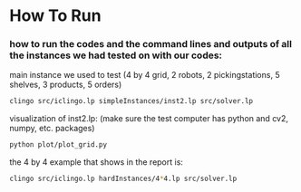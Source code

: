 # How To Run

### how to run the codes and the command lines and outputs of all the instances we had tested on with our codes:

main instance we used to test (4 by 4 grid, 2 robots, 2 pickingstations, 5 shelves, 3 products, 5 orders)
```sh
clingo src/iclingo.lp simpleInstances/inst2.lp src/solver.lp
```
visualization of inst2.lp: (make sure the test computer has python and cv2, numpy, etc. packages)
```sh
python plot/plot_grid.py
```
the 4 by 4 example that shows in the report is:
```sh
clingo src/iclingo.lp hardInstances/4*4.lp src/solver.lp
```